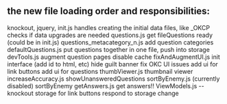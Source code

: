 ## the new file loading order and responsibilities:
knockout,
jquery,
init.js
	handles creating the initial data files, like _OKCP
	checks if data upgrades are needed
questions.js
	get fileQuestions ready (could be in init.js)
questions_metacategory_n.js
	add question categories
defaultQuestions.js
	put questions together in one file, push into storage
devTools.js
	augment question pages
	disable cache
fixAndAugmentUI.js
	init interface (add id to html, etc)
	hide guilt banner
	fix OKC UI issues
	add ui for link buttons
	add ui for questions
thumbViewer.js
	thumbnail viewer
increaseAccuracy.js
	showUnansweredQuestions
sortByEnemy.js (currently disabled)
	sortByEnemy
getAnswers.js
	get answers!!
ViewModels.js
	--knockout
		storage for link buttons
	respond to storage change
